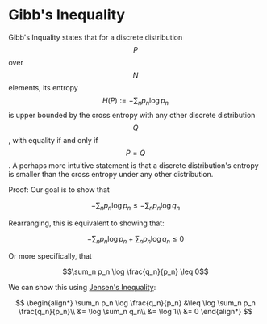 # Gibb's Inequality

Gibb's Inquality states that for a discrete distribution $$P$$ over $$N$$ elements,
its entropy $$H(P) := - \sum_n p_n \log p_n $$ is upper bounded by the cross entropy
with any other discrete distribution $$Q$$, with equality if and only if $$P = Q$$.
A perhaps more intuitive statement is that a discrete distribution's entropy is smaller
than the cross entropy under any other distribution.

Proof: Our goal is to show that 

$$- \sum_n p_n \log p_n \leq - \sum_n p_n \log q_n $$

Rearranging, this is equivalent to showing that:

$$- \sum_n p_n \log p_n + \sum_n p_n \log q_n \leq 0$$

Or more specifically, that

$$\sum_n p_n \log \frac{q_n}{p_n} \leq 0$$

We can show this using [Jensen's Inequality](jensen_inequality.md):

$$
\begin{align*}
\sum_n p_n \log \frac{q_n}{p_n} &\leq \log \sum_n p_n \frac{q_n}{p_n}\\
&= \log \sum_n q_n\\
&= \log 1\\
&= 0
\end{align*}
$$

